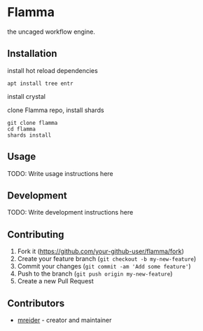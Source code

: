 # Flamma

the uncaged workflow engine.


## Installation

install hot reload dependencies

    apt install tree entr

install crystal

clone Flamma repo, install shards

    git clone flamma
    cd flamma
    shards install




## Usage

TODO: Write usage instructions here

## Development

TODO: Write development instructions here

## Contributing

1. Fork it (<https://github.com/your-github-user/flamma/fork>)
2. Create your feature branch (`git checkout -b my-new-feature`)
3. Commit your changes (`git commit -am 'Add some feature'`)
4. Push to the branch (`git push origin my-new-feature`)
5. Create a new Pull Request

## Contributors

- [mreider](https://github.com/your-github-user) - creator and maintainer
